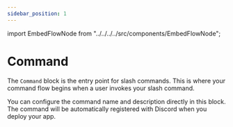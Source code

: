 ```yaml
---
sidebar_position: 1
---
```


import EmbedFlowNode from "../../../../src/components/EmbedFlowNode";

# Command

The `Command` block is the entry point for slash commands. This is where your command flow begins when a user invokes your slash command.

You can configure the command name and description directly in this block. The command will be automatically registered with Discord when you deploy your app.

<EmbedFlowNode type="entry_command" />
